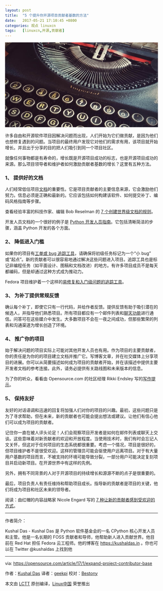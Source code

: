 ```yaml
---
layout: post
title:	"5 个提升你开源项目贡献者基数的方法"
date:	2017-05-21 17:10:45 +0800 
categories:	观点 linuxcn 
tags:	[linuxcn,开源,贡献者]
---
```



![](/Asserts/Images/album/201705/21/171027n9suiytd8bbell9y.jpg)


许多自由和开源软件项目因解决问题而出现，人们开始为它们做贡献，是因为他们也想修复遇到的问题。当项目的最终用户发现它对他们的需求有用，该项目就开始增长。并且出于分享的目的把人们吸引到同一个项目社区。


就像任何事物都是有寿命的，增长既是开源项目成功的标志，也是开源项目成功的来源。那么项目领导者和维护者如何激励贡献者基数的增长？这里有五种方法。


### 1、 提供好的文档


人们经常低估项目[文档](https://opensource.com/tags/documentation)的重要性。它是项目贡献者的主要信息来源，它会激励他们努力。信息必须是正确和最新的。它应该包括如何构建该软件、如何提交补丁、编码风格指南等步骤。


查看经验丰富的科技作家、编辑 Bob Reselman 的 [7 个创建世界级文档的规则](https://opensource.com/business/16/1/scale-14x-interview-bob-reselman)。


开发人员文档的一个很好的例子是 [Python 开发人员指南](https://docs.python.org/devguide/)。它包括清晰简洁的步骤，涵盖 Python 开发的各个方面。


### 2、 降低进入门槛


如果你的项目有[工单或 bug 追踪工具](https://opensource.com/tags/bugs-and-issues)，请确保将初级任务标记为一个“小 bug” 或“起点”。新的贡献者可以很容易地通过解决这些问题进入项目。追踪工具也是标记非编程任务（如平面设计、图稿和文档改进）的地方。有许多项目成员不是每天都编码，但是却通过这种方式成为推动力。


Fedora 项目维护着一个这样的[易修复和入门级问题的追踪工具](https://fedoraproject.org/easyfix/)。


### 3、 为补丁提供常规反馈


确认每个补丁，即使它只有一行代码，并给作者反馈。提供反馈有助于吸引潜在的候选人，并指导他们熟悉项目。所有项目都应有一个邮件列表和[聊天功能](https://opensource.com/alternatives/slack)进行通信。问答可在这些媒介中发生。大多数项目不会在一夜之间成功，但那些繁荣的列表和沟通渠道为增长创造了环境。


### 4、 推广你的项目


始于解决问题的项目实际上可能对其他开发人员也有用。作为项目的主要贡献者，你的责任是为你的的项目建立文档并推广它。写博客文章，并在社交媒体上分享项目的进展。你可以从简要描述如何成为项目的贡献者开始，并在该描述中提供主要开发者文档的参考连接。此外，请务必提供有关路线图和未来版本的信息。


为了你的听众，看看由 Opensource.com 的社区经理 Rikki Endsley 写的[写作提示](https://opensource.com/business/15/10/what-stephen-king-can-teach-tech-writers)。


### 5、 保持友好


友好的对话语调和迅速的回复将加强人们对你的项目的兴趣。最初，这些问题只是为了寻求帮助，但在未来，新的贡献者也可能会提出想法或建议。让他们有信心他们可以成为项目的贡献者。


记住你一直在被人评头论足！人们会观察项目开发者是如何在邮件列表或聊天上交谈。这些意味着对新贡献者的欢迎和开放程度。当使用技术时，我们有时会忘记人文关怀，但这对于任何项目的生态系统都很重要。考虑一个情况，项目是很好的，但项目维护者不是很受欢迎。这样的管理员可能会驱使用户远离项目。对于有大量用户基数的项目而言，不被支持的环境可能导致分裂，一部分用户可能决定复刻项目并启动新项目。在开源世界中有这样的先例。


另外，拥有不同背景的人对于开源项目的持续增长和源源不断的点子是很重要的。


最后，项目负责人有责任维持和帮助项目成长。指导新的贡献者是项目的关键，他们将成为项目和社区未来的领导者。


阅读：由红帽的内容战略家 Nicole Engard 写的 [7 种让新的贡献者感到受欢迎的方式](https://opensource.com/life/16/5/sumana-harihareswara-maria-naggaga-oscon)。




---


作者简介：


Kushal Das - Kushal Das 是 Python 软件基金会的一名 CPython 核心开发人员和主管。他是一名长期的 FOSS 贡献者和导师，他帮助新人进入贡献世界。他目前在 Red Hat 担任 Fedora 云工程师。他的博客在 <https://kushaldas.in> 。你也可以在 Twitter @kushaldas 上找到他




---


via: <https://opensource.com/article/17/1/expand-project-contributor-base>


作者：[Kushal Das](https://opensource.com/users/kushaldas) 译者：[geekpi](https://github.com/geekpi) 校对：[Bestony](https://github.com/bestony)


本文由 [LCTT](https://github.com/LCTT/TranslateProject) 原创编译，[Linux中国](https://linux.cn/) 荣誉推出
